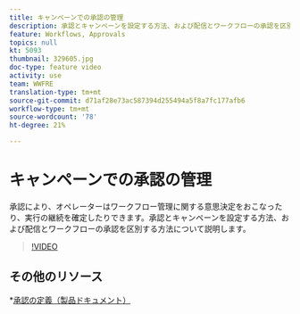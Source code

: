 ```yaml
---
title: キャンペーンでの承認の管理
description: 承認とキャンペーンを設定する方法、および配信とワークフローの承認を区別する方法について説明します。
feature: Workflows, Approvals
topics: null
kt: 5093
thumbnail: 329605.jpg
doc-type: feature video
activity: use
team: WWFRE
translation-type: tm+mt
source-git-commit: d71af28e73ac587394d255494a5f8a7fc177afb6
workflow-type: tm+mt
source-wordcount: '78'
ht-degree: 21%

---
```



# キャンペーンでの承認の管理

承認により、オペレーターはワークフロー管理に関する意思決定をおこなったり、実行の継続を確定したりできます。承認とキャンペーンを設定する方法、および配信とワークフローの承認を区別する方法について説明します。

>[!VIDEO](https://video.tv.adobe.com/v/329605?quality=12)

## その他のリソース

*[承認の定義（製品ドキュメント）](https://experienceleague.adobe.com/docs/campaign-classic/using/automating-with-workflows/executing-a-workflow/defining-approvals.html?lang=en#sending-emails)
